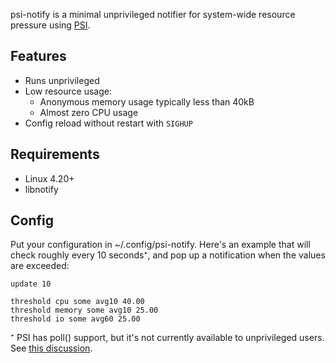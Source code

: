 psi-notify is a minimal unprivileged notifier for system-wide resource pressure
using [PSI](https://facebookmicrosites.github.io/psi/).

## Features

- Runs unprivileged
- Low resource usage:
   - Anonymous memory usage typically less than 40kB
   - Almost zero CPU usage
- Config reload without restart with `SIGHUP`

## Requirements

- Linux 4.20+
- libnotify

## Config

Put your configuration in ~/.config/psi-notify. Here's an example that will
check roughly every 10 seconds⁺, and pop up a notification when the values are
exceeded:

```
update 10

threshold cpu some avg10 40.00
threshold memory some avg10 25.00
threshold io some avg60 25.00
```

⁺ PSI has poll() support, but it's not currently available to unprivileged
users. See [this
discussion](https://lore.kernel.org/lkml/20200424153859.GA1481119@chrisdown.name).
